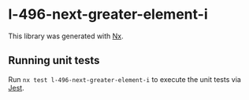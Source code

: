 # l-496-next-greater-element-i

This library was generated with [Nx](https://nx.dev).

## Running unit tests

Run `nx test l-496-next-greater-element-i` to execute the unit tests via [Jest](https://jestjs.io).
